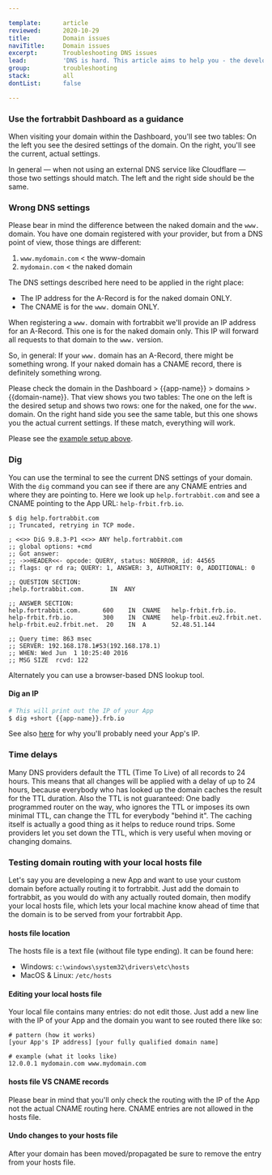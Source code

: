 ```yaml
---

template:      article
reviewed:      2020-10-29
title:         Domain issues
naviTitle:     Domain issues
excerpt:       Troubleshooting DNS issues
lead:          'DNS is hard. This article aims to help you - the developer - solving common problems when connecting a domain to your fortrabbit App.'
group:         troubleshooting
stack:         all
dontList:      false

---
```



### Use the fortrabbit Dashboard as a guidance

When visiting your domain within the Dashboard, you'll see two tables: On the left you see the desired settings of the domain. On the right, you'll see the current, actual settings. 

In general — when not using an external DNS service like Cloudflare — those two settings should match. The left and the right side should be the same.


###  Wrong DNS settings

Please bear in mind the difference between the naked domain and the `www.` domain. You have one domain registered with your provider, but from a DNS point of view, those things are different:

1. `www.mydomain.com` < the www-domain
2. `mydomain.com` < the naked domain

The DNS settings described here need to be applied in the right place:

* The IP address for the A-Record is for the naked domain ONLY. 
* The CNAME is for the `www.` domain ONLY. 

When registering a `www.` domain with fortrabbit we'll provide an IP address for an A-Record. This one is for the naked domain only. This IP will forward all requests to that domain to the `www.` version.

So, in general: If your `www.` domain has an A-Record, there might be something wrong. If your naked domain has a CNAME record, there is definitely something wrong.

Please check the domain in the Dashboard > {{app-name}} > domains > {{domain-name}}. That view shows you two tables: The one on the left is the desired setup and shows two rows: one for the naked, one for the `www.` domain. On the right hand side you see the same table, but this one shows you the actual current settings. If these match, everything will work.

Please see the [example setup above](#toc-example-setup). 


### Dig

You can use the terminal to see the current DNS settings of your domain. With the `dig` command you can see if there are any CNAME entries and where they are pointing to. Here we look up `help.fortrabbit.com` and see a CNAME pointing to the App URL: `help-frbit.frb.io`.

```
$ dig help.fortrabbit.com
;; Truncated, retrying in TCP mode.

; <<>> DiG 9.8.3-P1 <<>> ANY help.fortrabbit.com
;; global options: +cmd
;; Got answer:
;; ->>HEADER<<- opcode: QUERY, status: NOERROR, id: 44565
;; flags: qr rd ra; QUERY: 1, ANSWER: 3, AUTHORITY: 0, ADDITIONAL: 0

;; QUESTION SECTION:
;help.fortrabbit.com.       IN  ANY

;; ANSWER SECTION:
help.fortrabbit.com.      600    IN  CNAME   help-frbit.frb.io.
help-frbit.frb.io.        300    IN  CNAME   help-frbit.eu2.frbit.net.
help-frbit.eu2.frbit.net.  20    IN  A       52.48.51.144

;; Query time: 863 msec
;; SERVER: 192.168.178.1#53(192.168.178.1)
;; WHEN: Wed Jun  1 10:25:40 2016
;; MSG SIZE  rcvd: 122
```

Alternately you can use a browser-based DNS lookup tool.

#### Dig an IP

```bash
# This will print out the IP of your App
$ dig +short {{app-name}}.frb.io 
```

See also [here](/quirks#toc-outgoing-ip) for why you'll probably need your App's IP.

### Time delays

Many DNS providers default the TTL (Time To Live) of all records to 24 hours. This means that all changes will be applied with a delay of up to 24 hours, because everybody who has looked up the domain caches the result for the TTL duration. Also the TTL is not guaranteed: One badly programmed router on the way, who ignores the TTL or imposes its own minimal TTL, can change the TTL for everybody "behind it". The caching itself is actually a good thing as it helps to reduce round trips. Some providers let you set down the TTL, which is very useful when moving or changing domains.


### Testing domain routing with your local hosts file

Let's say you are developing a new App and want to use your custom domain before actually routing it to fortrabbit. Just add the domain to fortrabbit, as you would do with any actually routed domain, then modify your local hosts file, which lets your local machine know ahead of time that the domain is to be served from your fortrabbit App.

#### hosts file location

The hosts file is a text file (without file type ending). It can be found here:

* Windows: `c:\windows\system32\drivers\etc\hosts`
* MacOS & Linux: `/etc/hosts`


#### Editing your local hosts file

Your local file contains many entries: do not edit those. Just add a new line with the IP of your App and the domain you want to see routed there like so:

```
# pattern (how it works)
[your App's IP address] [your fully qualified domain name]

# example (what it looks like)
12.0.0.1 mydomain.com www.mydomain.com
```

#### hosts file VS CNAME records

Please bear in mind that you'll only check the routing with the IP of the App not the actual CNAME routing here. CNAME entries are not allowed in the hosts file.

#### Undo changes to your hosts file

After your domain has been moved/propagated be sure to remove the entry from your hosts file.
